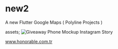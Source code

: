 # new2

A new Flutter Google Maps ( Polyline Projects )

assets;
![Giveaway Phone Mockup Instagram Story](https://github.com/AhmetRecaiElcan/flutter_google_maps/assets/97764491/4d8a5f5d-d231-4dd8-be43-08b8b4dfe15a)


www.honorable.com.tr
